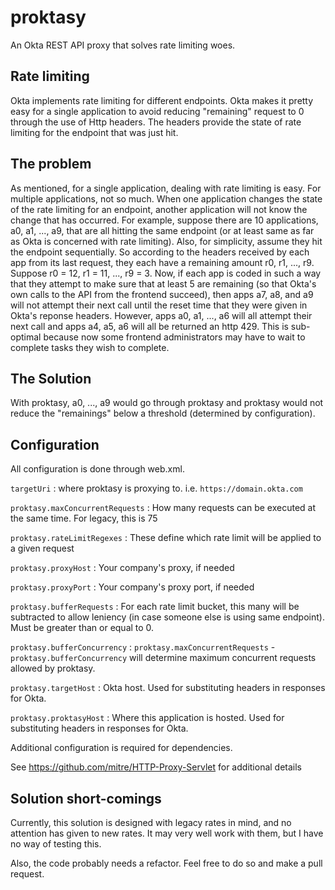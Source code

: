 # proktasy
An Okta REST API proxy that solves rate limiting woes.

## Rate limiting
Okta implements rate limiting for different endpoints. Okta makes it pretty easy for a single
application to avoid reducing "remaining" request to 0 through the use of Http headers. The headers
provide the state of rate limiting for the endpoint that was just hit.

## The problem
As mentioned, for a single application, dealing with rate limiting is easy. For multiple
applications, not so much. When one application changes the state of the rate limiting
for an endpoint, another application will not know the change that has occurred. For
example, suppose there are 10 applications, a0, a1, ..., a9, that are all hitting the same
endpoint (or at least same as far as Okta is concerned with rate limiting). Also, for
simplicity, assume they hit the endpoint sequentially. So according to the headers received
by each app from its last request, they each have a remaining amount r0, r1, ..., r9.
Suppose r0 = 12, r1 = 11, ..., r9 = 3. Now, if each app is coded in such a way that they
attempt to make sure that at least 5 are remaining (so that Okta's own calls to the API
from the frontend succeed), then apps a7, a8, and a9 will not attempt their next call
until the reset time that they were given in Okta's reponse headers. However, apps a0,
a1, ..., a6 will all attempt their next call and apps a4, a5, a6 will all be returned
an http 429. This is sub-optimal because now some frontend administrators may have to
wait to complete tasks they wish to complete.

## The Solution
With proktasy, a0, ..., a9 would go through proktasy and proktasy would not reduce the
"remainings" below a threshold (determined by configuration).

## Configuration
All configuration is done through web.xml.

`targetUri` : where proktasy is proxying to. i.e. `https://domain.okta.com`

`proktasy.maxConcurrentRequests` : How many requests can be executed at the same time. For legacy, this is 75

`proktasy.rateLimitRegexes` : These define which rate limit will be applied to a given request

`proktasy.proxyHost` : Your company's proxy, if needed

`proktasy.proxyPort` : Your company's proxy port, if needed

`proktasy.bufferRequests` : For each rate limit bucket, this many will be subtracted to allow leniency (in case someone else is using same endpoint). Must be greater than or equal to 0.

`proktasy.bufferConcurrency` : `proktasy.maxConcurrentRequests` - `proktasy.bufferConcurrency` will determine maximum concurrent requests allowed by proktasy.

`proktasy.targetHost` : Okta host. Used for substituting headers in responses for Okta.

`proktasy.proktasyHost` : Where this application is hosted. Used for substituting headers in responses for Okta.



Additional configuration is required for dependencies.

See https://github.com/mitre/HTTP-Proxy-Servlet for additional details

## Solution short-comings
Currently, this solution is designed with legacy rates in mind, and no attention has given
to new rates. It may very well work with them, but I have no way of testing this.

Also, the code probably needs a refactor. Feel free to do so and make a pull request.
